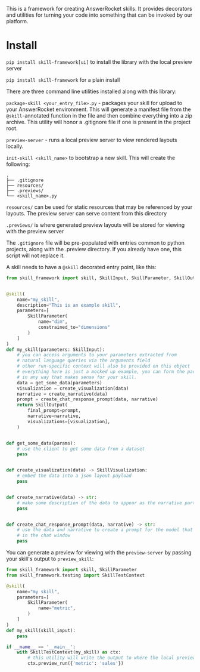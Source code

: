 This is a framework for creating AnswerRocket skills. It provides decorators
and utilities for turning your code into something that can be invoked by our platform.

# Install
`pip install skill-framework[ui]` to install the library with the local preview server

`pip install skill-framework` for a plain install

There are three command line utilities installed along with this library:

`package-skill <your_entry_file>.py` - packages your skill for upload to your AnswerRocket environment. This will generate a
manifest file from the `@skill`-annotated function in the file and then combine everything into a zip archive. This
utility will honor a .gitignore file if one is present in the project root.

`preview-server` - runs a local preview server to view rendered layouts locally.

`init-skill <skill_name>` to bootstrap a new skill. This will create the following:
```
.
├── .gitignore
├── resources/
├── .previews/
└── <skill_name>.py
```

`resources/` can be used for static resources that may be referenced by your layouts. The preview server can serve content
from this directory

`.previews/` is where generated preview layouts will be stored for viewing with the preview server

The `.gitignore` file will be pre-populated with entries common to python projects, along with the .preview directory.
If you already have one, this script will not replace it.

A skill needs to have a `@skill` decorated entry point, like this:

```python
from skill_framework import skill, SkillInput, SkillParameter, SkillOutput, SkillVisualization


@skill(
    name="my_skill",
    description="This is an example skill",
    parameters=[
        SkillParameter(
            name="dim",
            constrained_to="dimensions"
        )
    ]
)
def my_skill(parameters: SkillInput):
    # you can access arguments to your parameters extracted from
    # natural language queries via the arguments field
    # other run-specific context will also be provided on this object
    # everything here is just a mocked up example, you can form the parts of the response
    # in any way that makes sense for your skill.
    data = get_some_data(parameters)
    visualization = create_visualization(data)
    narrative = create_narrative(data)
    prompt = create_chat_response_prompt(data, narrative)
    return SkillOutput(
        final_prompt=prompt,
        narrative=narrative,
        visualizations=[visualization],
    )


def get_some_data(params):
    # use the client to get some data from a dataset
    pass


def create_visualization(data) -> SkillVisualization:
    # embed the data into a json layout payload
    pass


def create_narrative(data) -> str:
    # make some description of the data to appear as the narrative part of the response
    pass


def create_chat_response_prompt(data, narrative) -> str:
    # use the data and narrative to create a prompt for the model that will generate the response
    # in the chat window
    pass
```

You can generate a preview for viewing with the `preview-server` by passing your skill's output to `preview_skill`:

```python
from skill_framework import skill, SkillParameter
from skill_framework.testing import SkillTestContext

@skill(
    name="my skill",
    parameters=[
        SkillParameter(
            name="metric",
        )
    ]
)
def my_skill(skill_input):
    pass

if __name__ == '__main__':
    with SkillTestContext(my_skill) as ctx:
        # this utility will write the output to where the local preview server expects it
        ctx.preview_run({'metric': 'sales'})
```
